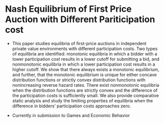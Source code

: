 # Nash Equilibrium of First Price Auction with Different Pariticipation cost

- This paper studies equilibria of first-price auctions in independent private value
environments with different participation costs. Two types of equilibria are
identified: monotonic equilibria in which a bidder with a lower participation
cost results in a lower cutoff for submitting a bid, and nonmonotonic equilibria
in which a lower participation cost results in a higher cutoff. We show that
there always exists a monotonic equilibrium, and further, that the monotonic
equilibrium is unique for either concave distribution functions or strictly convex distribution functions with nonincreasing reverse hazard rates. There exist
nonmonotonic equilibria when the distribution functions are strictly convex and
the difference of the participation costs is sufficiently small. We also provide
comparative static analysis and study the limiting properties of equilibria when
the difference in bidders’ participation costs approaches zero.


- Currently in submission to Games and Economic Behavior
